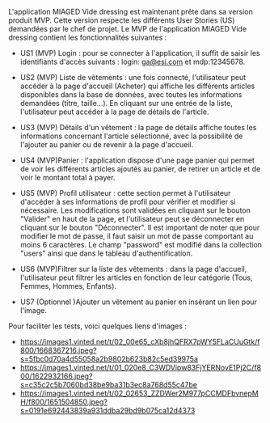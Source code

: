 
L'application MIAGED Vide dressing est maintenant prête dans sa version produit MVP. Cette version respecte les différents User Stories (US) demandées par le chef de projet. Le MVP de l'application MIAGED Vide dressing contient les fonctionnalités suivantes :

- US1 (MVP) Login : pour se connecter à l'application, il suffit de saisir les identifiants d'accès suivants : login: ga@esi.com et mdp:12345678.

- US2 (MVP) Liste de vêtements : une fois connecté, l'utilisateur peut accéder à la page d'accueil (Acheter) qui affiche les différents articles disponibles dans la base de données, avec toutes les informations demandées (titre, taille...). En cliquant sur une entrée de la liste, l'utilisateur peut accéder à la page de détails de l'article.

- US3 (MVP) Détails d'un vêtement : la page de détails affiche toutes les informations concernant l'article sélectionné, avec la possibilité de l'ajouter au panier ou de revenir à la page d'accueil.

- US4  (MVP)Panier : l'application dispose d'une page panier qui permet de voir les différents articles ajoutés au panier, de retirer un article et de voir le montant total à payer.

- US5  (MVP) Profil utilisateur : cette section permet à l'utilisateur d'accéder à ses informations de profil pour vérifier et modifier si nécessaire. Les modifications sont validées en cliquant sur le bouton "Valider" en haut de la page, et l'utilisateur peut se déconnecter en cliquant sur le bouton "Déconnecter". Il est important de noter que pour modifier le mot de passe, il faut saisir un mot de passe comportant au moins 6 caractères. Le champ "password" est modifié dans la collection "users" ainsi que dans le tableau d'authentification.

- US6 (MVP)Filtrer sur la liste des vêtements : dans la page d'accueil, l'utilisateur peut filtrer les articles en fonction de leur catégorie (Tous, Femmes, Hommes, Enfants).

- US7 (Optionnel )Ajouter un vêtement au panier en insérant un lien pour l'image.

Pour faciliter les tests, voici quelques liens d'images :

 - https://images1.vinted.net/t/02_00e65_cXb8jhQFRX7pWY5FLaCUuGtk/f800/1668367216.jpeg?s=5fbc0d70a4d55058a2b9802b623b82c5ed39975a
 - https://images1.vinted.net/t/01_020e8_C3WDVipw83FjYERNovE1Pj2C/f800/1622932166.jpeg?s=c35c2c5b7060bd38be9ba31b3ec8a768d55c47be
 - https://images1.vinted.net/t/02_02653_ZZDWer2M977pCCMDFbvnepMH/f800/1651504850.jpeg?s=0191e692443839a931ddba29bd9b075ca12d4373
